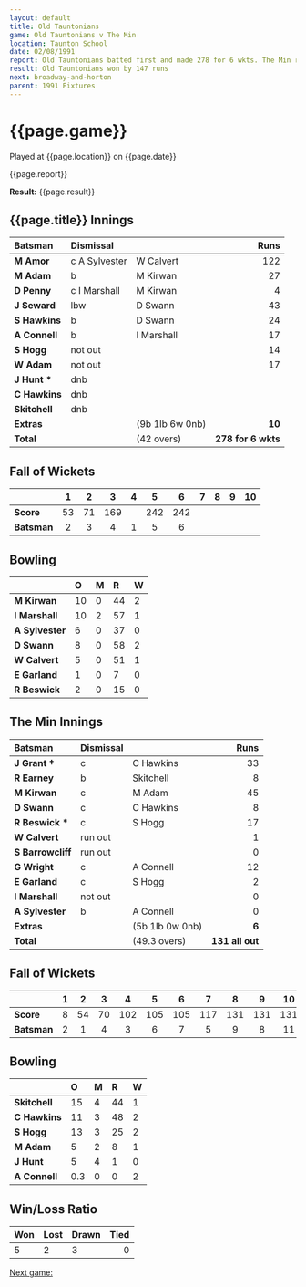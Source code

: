```yaml
---
layout: default
title: Old Tauntonians
game: Old Tauntonians v The Min
location: Taunton School
date: 02/08/1991
report: Old Tauntonians batted first and made 278 for 6 wkts. The Min replied with 131 all out
result: Old Tauntonians won by 147 runs
next: broadway-and-horton
parent: 1991 Fixtures
---
```


# {{page.game}}

Played at {{page.location}} on {{page.date}}

{{page.report}}

**Result:** {{page.result}}

## {{page.title}} Innings

| Batsman | Dismissal |  | Runs |
|:---|:---|---|---:|
| **M Amor** | c A Sylvester | W Calvert | 122 | 
| **M Adam** | b | M Kirwan | 27 | 
| **D Penny** | c I Marshall | M Kirwan | 4 | 
| **J Seward** | lbw | D Swann | 43 | 
| **S Hawkins** | b | D Swann | 24 | 
| **A Connell** | b | I Marshall | 17 |
| **S Hogg** | not out |  | 14 | 
| **W Adam** | not out |  | 17 |
| **J Hunt &#42;** | dnb |  |  | 
| **C Hawkins** | dnb |  |  | 
| **Skitchell** | dnb |  |  |
| **Extras** | | (9b 1lb 6w 0nb) | **10** | 
| **Total** | | (42 overs) | **278 for 6 wkts** | 

## Fall of Wickets

| | 1 | 2 | 3 | 4 | 5 | 6 | 7 | 8 | 9 | 10 |
|---|:---:|:---:|:---:|:---:|:---:|:---:|:---:|:---:|:---:|:---:|
| **Score** | 53 | 71 | 169 |  | 242 | 242 |  |  |  |  |
| **Batsman** | 2 | 3 | 4 | 1 | 5 | 6 |  |  |  |  |

## Bowling

| | O | M | R | W |
|---|:---|:---|:---|:---|
| **M Kirwan** | 10 | 0 | 44 | 2 | 
| **I Marshall** | 10 | 2 | 57 | 1 | 
| **A Sylvester** | 6 | 0 | 37 | 0 | 
| **D Swann** | 8 | 0 | 58 | 2 | 
| **W Calvert** | 5 | 0 | 51 | 1 | 
| **E Garland** | 1 | 0 | 7 | 0 |
| **R Beswick** | 2 | 0 | 15 | 0 |

## The Min Innings

| Batsman | Dismissal |  | Runs |
|:---|:---|---|---:|
| **J Grant &#8224;** | c | C Hawkins | 33 | 
| **R Earney** | b | Skitchell | 8 | 
| **M Kirwan** | c | M Adam | 45 | 
| **D Swann** | c | C Hawkins | 8 | 
| **R Beswick &#42;** | c | S Hogg | 17 | 
| **W Calvert** | run out |  | 1 | 
| **S Barrowcliff** | run out |  | 0 | 
| **G Wright** | c | A Connell | 12 | 
| **E Garland** | c | S Hogg | 2 | 
| **I Marshall** | not out |  | 0 | 
| **A Sylvester** | b | A Connell | 0 | 
| **Extras** | | (5b 1lb 0w 0nb) | **6** | 
| **Total** | | (49.3 overs) | **131 all out** | 

## Fall of Wickets

| | 1 | 2 | 3 | 4 | 5 | 6 | 7 | 8 | 9 | 10 |
|---|:---:|:---:|:---:|:---:|:---:|:---:|:---:|:---:|:---:|:---:|
| **Score** | 8 | 54 | 70 | 102 | 105 | 105 | 117 | 131 | 131 | 131 | 
| **Batsman** | 2 | 1 | 4 | 3 | 6 | 7 | 5 | 9 | 8 | 11 | 

## Bowling

| | O | M | R | W |
|---|:---|:---|:---|:---|
| **Skitchell** | 15 | 4 | 44 | 1 | 
| **C Hawkins** | 11 | 3 | 48 | 2 | 
| **S Hogg** | 13 | 3 | 25 | 2 | 
| **M Adam** | 5 | 2 | 8 | 1 | 
| **J Hunt** | 5 | 4 | 1 | 0 | 
| **A Connell** | 0.3 | 0 | 0 | 2 | 

## Win/Loss Ratio

| Won | Lost | Drawn | Tied |
|:---|:---|:---|---:|
| 5 | 2 | 3 | 0 |

[Next game:]({{page.next}})
